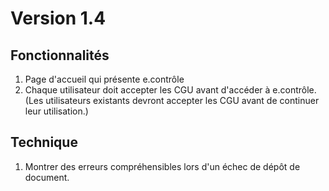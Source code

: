 # Version 1.4

## Fonctionnalités
1. Page d'accueil qui présente e.contrôle
2. Chaque utilisateur doit accepter les CGU avant d'accéder à e.contrôle. (Les utilisateurs existants devront accepter les CGU avant de continuer leur utilisation.)

## Technique
1. Montrer des erreurs compréhensibles lors d'un échec de dépôt de document.

